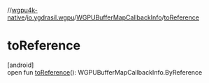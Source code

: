 //[wgpu4k-native](../../../index.md)/[io.ygdrasil.wgpu](../index.md)/[WGPUBufferMapCallbackInfo](index.md)/[toReference](to-reference.md)

# toReference

[android]\
open fun [toReference](to-reference.md)(): WGPUBufferMapCallbackInfo.ByReference